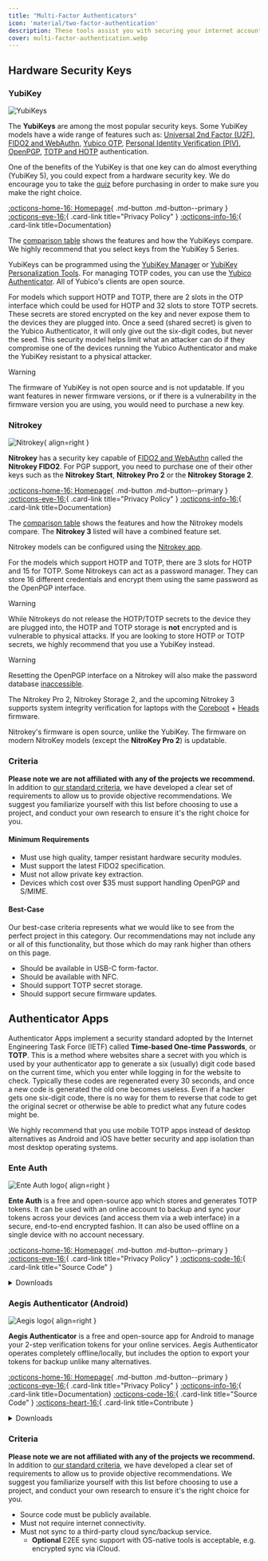 ```yaml
---
title: "Multi-Factor Authenticators"
icon: 'material/two-factor-authentication'
description: These tools assist you with securing your internet accounts with Multi-Factor Authentication without sending your secrets to a third-party.
cover: multi-factor-authentication.webp
---
```

## Hardware Security Keys

### YubiKey

<div class="admonition recommendation" markdown>

![YubiKeys](assets/img/multi-factor-authentication/yubikey.png)

The **YubiKeys** are among the most popular security keys. Some YubiKey models have a wide range of features such as: [Universal 2nd Factor (U2F)](https://en.wikipedia.org/wiki/Universal_2nd_Factor), [FIDO2 and WebAuthn](basics/multi-factor-authentication.md#fido-fast-identity-online), [Yubico OTP](basics/multi-factor-authentication.md#yubico-otp), [Personal Identity Verification (PIV)](https://developers.yubico.com/PIV), [OpenPGP](https://developers.yubico.com/PGP), [TOTP and HOTP](https://developers.yubico.com/OATH) authentication.

One of the benefits of the YubiKey is that one key can do almost everything (YubiKey 5), you could expect from a hardware security key. We do encourage you to take the [quiz](https://yubico.com/quiz) before purchasing in order to make sure you make the right choice.

[:octicons-home-16: Homepage](https://yubico.com){ .md-button .md-button--primary }
[:octicons-eye-16:](https://yubico.com/support/terms-conditions/privacy-notice){ .card-link title="Privacy Policy" }
[:octicons-info-16:](https://docs.yubico.com){ .card-link title=Documentation}

</details>

</div>

The [comparison table](https://yubico.com/store/compare) shows the features and how the YubiKeys compare. We highly recommend that you select keys from the YubiKey 5 Series.

YubiKeys can be programmed using the [YubiKey Manager](https://yubico.com/support/download/yubikey-manager) or [YubiKey Personalization Tools](https://yubico.com/support/download/yubikey-personalization-tools). For managing TOTP codes, you can use the [Yubico Authenticator](https://yubico.com/products/yubico-authenticator). All of Yubico's clients are open source.

For models which support HOTP and TOTP, there are 2 slots in the OTP interface which could be used for HOTP and 32 slots to store TOTP secrets. These secrets are stored encrypted on the key and never expose them to the devices they are plugged into. Once a seed (shared secret) is given to the Yubico Authenticator, it will only give out the six-digit codes, but never the seed. This security model helps limit what an attacker can do if they compromise one of the devices running the Yubico Authenticator and make the YubiKey resistant to a physical attacker.

<div class="admonition warning" markdown>
<p class="admonition-title">Warning</p>

The firmware of YubiKey is not open source and is not updatable. If you want features in newer firmware versions, or if there is a vulnerability in the firmware version you are using, you would need to purchase a new key.

</div>

### Nitrokey

<div class="admonition recommendation" markdown>

![Nitrokey](assets/img/multi-factor-authentication/nitrokey.jpg){ align=right }

**Nitrokey** has a security key capable of [FIDO2 and WebAuthn](basics/multi-factor-authentication.md#fido-fast-identity-online) called the **Nitrokey FIDO2**. For PGP support, you need to purchase one of their other keys such as the **Nitrokey Start**, **Nitrokey Pro 2** or the **Nitrokey Storage 2**.

[:octicons-home-16: Homepage](https://nitrokey.com){ .md-button .md-button--primary }
[:octicons-eye-16:](https://nitrokey.com/data-privacy-policy){ .card-link title="Privacy Policy" }
[:octicons-info-16:](https://docs.nitrokey.com){ .card-link title=Documentation}

</details>

</div>

The [comparison table](https://nitrokey.com/#comparison) shows the features and how the Nitrokey models compare. The **Nitrokey 3** listed will have a combined feature set.

Nitrokey models can be configured using the [Nitrokey app](https://nitrokey.com/download).

For the models which support HOTP and TOTP, there are 3 slots for HOTP and 15 for TOTP. Some Nitrokeys can act as a password manager. They can store 16 different credentials and encrypt them using the same password as the OpenPGP interface.

<div class="admonition warning" markdown>
<p class="admonition-title">Warning</p>

While Nitrokeys do not release the HOTP/TOTP secrets to the device they are plugged into, the HOTP and TOTP storage is **not** encrypted and is vulnerable to physical attacks. If you are looking to store HOTP or TOTP secrets, we highly recommend that you use a YubiKey instead.

</div>

<div class="admonition warning" markdown>
<p class="admonition-title">Warning</p>

Resetting the OpenPGP interface on a Nitrokey will also make the password database [inaccessible](https://docs.nitrokey.com/pro/linux/factory-reset).

</div>

The Nitrokey Pro 2, Nitrokey Storage 2, and the upcoming Nitrokey 3 supports system integrity verification for laptops with the [Coreboot](https://coreboot.org) + [Heads](https://osresearch.net) firmware.

Nitrokey's firmware is open source, unlike the YubiKey. The firmware on modern NitroKey models (except the **NitroKey Pro 2**) is updatable.

### Criteria

**Please note we are not affiliated with any of the projects we recommend.** In addition to [our standard criteria](about/criteria.md), we have developed a clear set of requirements to allow us to provide objective recommendations. We suggest you familiarize yourself with this list before choosing to use a project, and conduct your own research to ensure it's the right choice for you.

#### Minimum Requirements

- Must use high quality, tamper resistant hardware security modules.
- Must support the latest FIDO2 specification.
- Must not allow private key extraction.
- Devices which cost over $35 must support handling OpenPGP and S/MIME.

#### Best-Case

Our best-case criteria represents what we would like to see from the perfect project in this category. Our recommendations may not include any or all of this functionality, but those which do may rank higher than others on this page.

- Should be available in USB-C form-factor.
- Should be available with NFC.
- Should support TOTP secret storage.
- Should support secure firmware updates.

## Authenticator Apps

Authenticator Apps implement a security standard adopted by the Internet Engineering Task Force (IETF) called **Time-based One-time Passwords**, or **TOTP**. This is a method where websites share a secret with you which is used by your authenticator app to generate a six (usually) digit code based on the current time, which you enter while logging in for the website to check. Typically these codes are regenerated every 30 seconds, and once a new code is generated the old one becomes useless. Even if a hacker gets one six-digit code, there is no way for them to reverse that code to get the original secret or otherwise be able to predict what any future codes might be.

We highly recommend that you use mobile TOTP apps instead of desktop alternatives as Android and iOS have better security and app isolation than most desktop operating systems.

### Ente Auth

<div class="admonition recommendation" markdown>

![Ente Auth logo](assets/img/multi-factor-authentication/ente-auth.png){ align=right }

**Ente Auth** is a free and open-source app which stores and generates TOTP tokens. It can be used with an online account to backup and sync your tokens across your devices (and access them via a web interface) in a secure, end-to-end encrypted fashion. It can also be used offline on a single device with no account necessary.

[:octicons-home-16: Homepage](https://ente.io/auth){ .md-button .md-button--primary }
[:octicons-eye-16:](https://ente.io/privacy){ .card-link title="Privacy Policy" }
[:octicons-code-16:](https://github.com/ente-io/auth){ .card-link title="Source Code" }

<details class="downloads" markdown>
<summary>Downloads</summary>

- [:simple-googleplay: Google Play](https://play.google.com/store/apps/details?id=io.ente.auth)
- [:simple-appstore: App Store](https://apps.apple.com/app/id6444121398)
- [:simple-github: GitHub](https://github.com/ente-io/ente/releases?q=auth)
- [:octicons-globe-16: Web](https://auth.ente.io)

</details>

</div>

### Aegis Authenticator (Android)

<div class="admonition recommendation" markdown>

![Aegis logo](assets/img/multi-factor-authentication/aegis.png){ align=right }

**Aegis Authenticator** is a free and open-source app for Android to manage your 2-step verification tokens for your online services. Aegis Authenticator operates completely offline/locally, but includes the option to export your tokens for backup unlike many alternatives.

[:octicons-home-16: Homepage](https://getaegis.app){ .md-button .md-button--primary }
[:octicons-eye-16:](https://getaegis.app/aegis/privacy.html){ .card-link title="Privacy Policy" }
[:octicons-info-16:](https://github.com/beemdevelopment/Aegis/wiki){ .card-link title=Documentation}
[:octicons-code-16:](https://github.com/beemdevelopment/Aegis){ .card-link title="Source Code" }
[:octicons-heart-16:](https://buymeacoffee.com/beemdevelopment){ .card-link title=Contribute }

<details class="downloads" markdown>
<summary>Downloads</summary>

- [:simple-googleplay: Google Play](https://play.google.com/store/apps/details?id=com.beemdevelopment.aegis)
- [:simple-github: GitHub](https://github.com/beemdevelopment/Aegis/releases)

</details>

</div>

<!-- markdownlint-disable-next-line -->
### Criteria

**Please note we are not affiliated with any of the projects we recommend.** In addition to [our standard criteria](about/criteria.md), we have developed a clear set of requirements to allow us to provide objective recommendations. We suggest you familiarize yourself with this list before choosing to use a project, and conduct your own research to ensure it's the right choice for you.

- Source code must be publicly available.
- Must not require internet connectivity.
- Must not sync to a third-party cloud sync/backup service.
    - **Optional** E2EE sync support with OS-native tools is acceptable, e.g. encrypted sync via iCloud.
